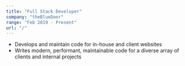 ```yaml
---
title: "Full Stack Developer"
company: "theBlueDoor"
range: "Feb 2019 - Present"
url: "/"
---
```


- Develops and maintain code for in-house and client websites
- Writes modern, performant, maintainable code for a diverse array of clients and internal projects
